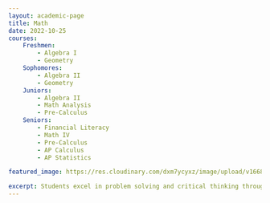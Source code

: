 ```yaml
---
layout: academic-page
title: Math
date: 2022-10-25
courses:
    Freshmen: 
        - Algebra I
        - Geometry
    Sophomores:
        - Algebra II
        - Geometry
    Juniors:
        - Algebra II
        - Math Analysis
        - Pre-Calculus
    Seniors:
        - Financial Literacy
        - Math IV
        - Pre-Calculus
        - AP Calculus
        - AP Statistics

featured_image: https://res.cloudinary.com/dxm7ycyxz/image/upload/v1668016948/2022/05/mathematics_image-scaled_r2ijo9.jpg

excerpt: Students excel in problem solving and critical thinking through various mathematical practices.
---
```


